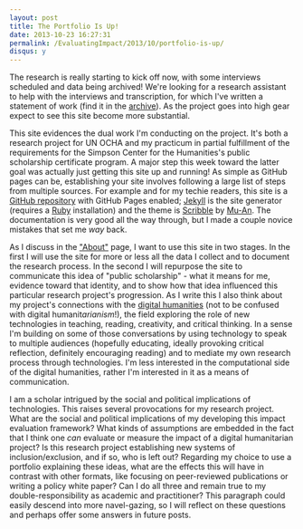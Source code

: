 ```yaml
---
layout: post
title: The Portfolio Is Up!
date: 2013-10-23 16:27:31
permalink: /EvaluatingImpact/2013/10/portfolio-is-up/
disqus: y
---
```


The research is really starting to kick off now, with some interviews scheduled and data being archived! We're looking for a research assistant to help with the interviews and transcription, for which I've written a statement of work \(find it in the [archive](/archive)\). As the project goes into high gear expect to see this site become more substantial.

This site evidences the dual work I'm conducting on the project. It's both a research project for UN OCHA and my practicum in partial fulfillment of the requirements for the Simpson Center for the Humanities's public scholarship certificate program. A major step this week toward the latter goal was actually just getting this site up and running! As simple as GitHub pages can be, establishing your site involves following a large list of steps from multiple sources. For example and for my techie readers, this site is a [GitHub repository](https://github.com/burnsr77/EvaluatingImpact) with GitHub Pages enabled; [Jekyll](http://jekyllrb.com/) is the site generator \(requires a [Ruby](https://www.ruby-lang.org/en/) installation\) and the theme is [Scribble](http://scribble.muan.co/) by [Mu-An](http://muan.co/). The documentation is very good all the way through, but I made a couple novice mistakes that set me *way* back. 

As I discuss in the ["About"](/about) page, I want to use this site in two stages. In the first I will use the site for more or less all the data I collect and to document the research process. In the second I will repurpose the site to communicate this idea of "public scholarship" - what it means for me, evidence toward that identity, and to show how that idea influenced this particular research project's progression. As I write this I also think about my project's connections with the [digital humanities](http://en.wikipedia.org/wiki/Digital_humanities) \(not to be confused with digital humanit*arianism*!\), the field exploring the role of new technologies in teaching, reading, creativity, and critical thinking. In a sense I'm building on some of those conversations by using technology to speak to multiple audiences \(hopefully educating, ideally provoking critical reflection, definitely encouraging reading\) and to mediate my own research process through technologies. I'm less interested in the computational side of the digital humanities, rather I'm interested in it as a means of communication.

I am a scholar intrigued by the social and political implications of technologies. This raises several provocations for my research project. What are the social and political implications of my developing this impact evaluation framework? What kinds of assumptions are embedded in the fact that I think one *can* evaluate or measure the impact of a digital humanitarian project? Is this research project establishing new systems of inclusion/exclusion, and if so, who is left out? Regarding my choice to use a portfolio explaining these ideas, what are the effects this will have in contrast with other formats, like focusing on peer-reviewed publications or writing a policy white paper? Can I do all three and remain true to my double-responsibility as academic and practitioner? This paragraph could easily descend into more navel-gazing, so I will reflect on these questions and perhaps offer some answers in future posts. 